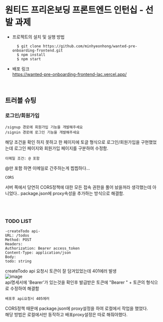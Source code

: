 # 원티드 프리온보딩 프론트엔드 인턴십 - 선발 과제

- 프로젝트의 설치 및 실행 방법

        $ git clone https://github.com/minhyeonhong/wanted-pre-onboarding-frontend.git
        $ npm install
        $ npm start


- 배포 링크<br/>
https://wanted-pre-onboarding-frontend-lac.vercel.app/

<br/>

## 트러블 슈팅
### 로그인/회원가입

    /signup 경로에 회원가입 기능을 개발해주세요
    /signin 경로에 로그인 기능을 개발해주세요
해당 조건을 확인 하지 못하고 한 페이지에 토글 형식으로 로그인/회원가입을 구현했었는데 로그인 페이지와 회원가입 페이지를 구분하여 수정함.

    이메일 조건: @ 포함
@만 포함 하면 이메일로 간주하는게 찝찝하다...
    
    CORS
서버 쪽에서 당연히 CORS정책에 대한 모든 접속 권한을 풀어 놨을꺼라 생각했는데 아니었다..
package.json에 proxy속성을 추가하는 방식으로 해결함.

<br/>
<br/>

### TODO LIST

    -createTodo api-
    URL: /todos
    Method: POST
    Headers:
    Authorization: Bearer access_token
    Content-Type: application/json
    Body:
    todo: string
createTodo api 요청시 토큰이 잘 담겨있었는데 401에러 발생<br/>
![image](https://user-images.githubusercontent.com/90454621/217031351-d3ebb3ac-5e42-4d1b-ae4d-e9daceb0ee2e.png)<br/>
 api명세서에 'Bearer'가 있는것을 확인후 발급받은 토큰에 "Bearer " + 토큰의 형식으로 수정하여 해결함

    배포후 api요청시 405에러
CORS정책 때문에 package.json에 proxy설정을 하여 로컬에서 작업을 했었다.<br/>
해당 방법은 로컬에서만 동작하고 배포proxy설정은 따로 해줘야했다.